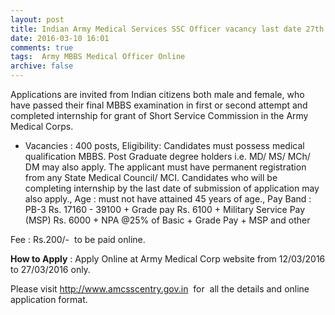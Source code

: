 ```yaml
---
layout: post
title: Indian Army Medical Services SSC Officer vacancy last date 27th March-2016   
date: 2016-03-10 16:01
comments: true
tags:  Army MBBS Medical Officer Online 
archive: false
---
```

Applications are invited from Indian citizens both male and female, who have passed their final MBBS examination in first or second attempt and completed internship for grant of Short Service Commission in the Army Medical Corps.

- Vacancies : 400 posts, Eligibility: Candidates must possess medical qualification MBBS. Post Graduate degree holders i.e. MD/ MS/ MCh/ DM may also apply. The applicant must have permanent registration from any State Medical Council/ MCI. Candidates who will be completing internship by the last date of submission of application may also apply., Age : must not have attained 45 years of age., Pay Band : PB-3 Rs. 17160 - 39100 + Grade pay Rs. 6100 + Military Service Pay (MSP) Rs. 6000 + NPA @25% of Basic + Grade Pay + MSP and other

Fee : Rs.200/-  to be paid online. 

**How to Apply** : Apply Online at Army Medical Corp website from 12/03/2016 to 27/03/2016 only.

Please visit <http://www.amcsscentry.gov.in>  for  all the details and online application format.  



